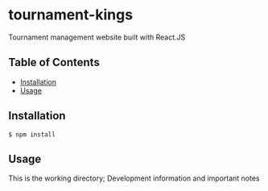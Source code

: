 # tournament-kings

Tournament management website built with React.JS

## Table of Contents

* [Installation](#installation)
* [Usage](#usage)


## Installation

    $ npm install


## Usage

This is the working directory;
Development information and important notes